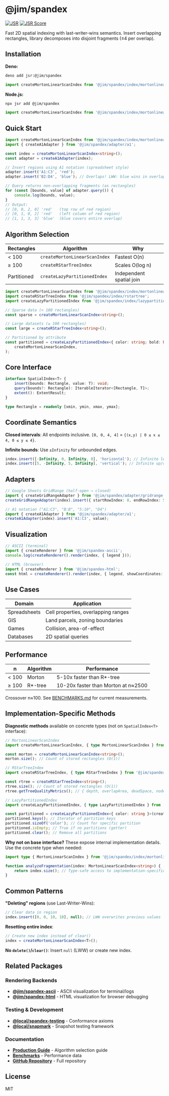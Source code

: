 # @jim/spandex

[![JSR](https://jsr.io/badges/@jim/spandex)](https://jsr.io/@jim/spandex)
[![JSR Score](https://jsr.io/badges/@jim/spandex/score)](https://jsr.io/@jim/spandex/score)

Fast 2D spatial indexing with last-writer-wins semantics. Insert overlapping rectangles, library decomposes into disjoint fragments (≤4 per overlap).

## Installation

**Deno:**

```bash
deno add jsr:@jim/spandex
```

```typescript
import createMortonLinearScanIndex from '@jim/spandex/index/mortonlinearscan';
```

**Node.js:**

```bash
npx jsr add @jim/spandex
```

```typescript
import createMortonLinearScanIndex from '@jim/spandex/index/mortonlinearscan';
```

## Quick Start

```typescript
import createMortonLinearScanIndex from '@jim/spandex/index/mortonlinearscan';
import { createA1Adapter } from '@jim/spandex/adapter/a1';

const index = createMortonLinearScanIndex<string>();
const adapter = createA1Adapter(index);

// Insert regions using A1 notation (spreadsheet style)
adapter.insert('A1:C3', 'red');
adapter.insert('B2:D4', 'blue'); // Overlaps! LWW: blue wins in overlap

// Query returns non-overlapping fragments (as rectangles)
for (const [bounds, value] of adapter.query()) {
	console.log(bounds, value);
}
// Output:
// [0, 0, 2, 0] 'red'   (top row of red region)
// [0, 1, 0, 2] 'red'   (left column of red region)
// [1, 1, 3, 3] 'blue'  (blue covers entire overlap)
```

## Algorithm Selection

| Rectangles  | Algorithm                     | Why                      |
| ----------- | ----------------------------- | ------------------------ |
| < 100       | `createMortonLinearScanIndex` | Fastest O(n)             |
| ≥ 100       | `createRStarTreeIndex`        | Scales O(log n)          |
| Partitioned | `createLazyPartitionedIndex`  | Independent spatial join |

```typescript
import createMortonLinearScanIndex from '@jim/spandex/index/mortonlinearscan';
import createRStarTreeIndex from '@jim/spandex/index/rstartree';
import createLazyPartitionedIndex from '@jim/spandex/index/lazypartitionedindex';

// Sparse data (< 100 rectangles)
const sparse = createMortonLinearScanIndex<string>();

// Large datasets (≥ 100 rectangles)
const large = createRStarTreeIndex<string>();

// Partitioned by attribute
const partitioned = createLazyPartitionedIndex<{ color: string; bold: boolean }>(
	createMortonLinearScanIndex,
);
```

## Core Interface

```typescript
interface SpatialIndex<T> {
	insert(bounds: Rectangle, value: T): void;
	query(bounds?: Rectangle): IterableIterator<[Rectangle, T]>;
	extent(): ExtentResult;
}

type Rectangle = readonly [xmin, ymin, xmax, ymax];
```

## Coordinate Semantics

**Closed intervals**: All endpoints inclusive. `[0, 0, 4, 4]` = `{(x,y) | 0 ≤ x ≤ 4, 0 ≤ y ≤ 4}`.

**Infinite bounds**: Use `±Infinity` for unbounded edges.

```typescript
index.insert([-Infinity, 0, Infinity, 0], 'horizontal'); // Infinite left/right
index.insert([5, -Infinity, 5, Infinity], 'vertical'); // Infinite up/down
```

## Adapters

```typescript
// Google Sheets GridRange (half-open → closed)
import { createGridRangeAdapter } from '@jim/spandex/adapter/gridrange';
createGridRangeAdapter(index).insert({ startRowIndex: 0, endRowIndex: 5, ... }, value);

// A1 notation ("A1:C3", "B:B", "5:10", "D4")
import { createA1Adapter } from '@jim/spandex/adapter/a1';
createA1Adapter(index).insert('A1:C3', value);
```

## Visualization

```typescript
// ASCII (terminal)
import { createRenderer } from '@jim/spandex-ascii';
console.log(createRenderer().render(index, { legend }));

// HTML (browser)
import { createRenderer } from '@jim/spandex-html';
const html = createRenderer().render(index, { legend, showCoordinates: true });
```

## Use Cases

| Domain       | Application                         |
| ------------ | ----------------------------------- |
| Spreadsheets | Cell properties, overlapping ranges |
| GIS          | Land parcels, zoning boundaries     |
| Games        | Collision, area-of-effect           |
| Databases    | 2D spatial queries                  |

## Performance

| n     | Algorithm | Performance                         |
| ----- | --------- | ----------------------------------- |
| < 100 | Morton    | 5-10x faster than R*-tree           |
| ≥ 100 | R*-tree   | 10-20x faster than Morton at n≈2500 |

Crossover n≈100. See [BENCHMARKS.md](https://github.com/jimisaacs/spandex/blob/main/BENCHMARKS.md) for current measurements.

## Implementation-Specific Methods

**Diagnostic methods** available on concrete types (not on `SpatialIndex<T>` interface):

```typescript
// MortonLinearScanIndex
import createMortonLinearScanIndex, { type MortonLinearScanIndex } from '@jim/spandex/index/mortonlinearscan';

const morton = createMortonLinearScanIndex<string>();
morton.size(); // Count of stored rectangles (O(1))

// RStarTreeIndex
import createRStarTreeIndex, { type RStarTreeIndex } from '@jim/spandex/index/rstartree';

const rtree = createRStarTreeIndex<string>();
rtree.size(); // Count of stored rectangles (O(1))
rtree.getTreeQualityMetrics(); // { depth, overlapArea, deadSpace, nodeCount }

// LazyPartitionedIndex
import createLazyPartitionedIndex, { type LazyPartitionedIndex } from '@jim/spandex/index/lazypartitionedindex';

const partitioned = createLazyPartitionedIndex<{ color: string }>(createMortonLinearScanIndex);
partitioned.keys(); // Iterator of partition keys
partitioned.sizeOf('color'); // Count for specific partition
partitioned.isEmpty; // True if no partitions (getter)
partitioned.clear(); // Remove all partitions
```

**Why not on base interface?** These expose internal implementation details. Use the concrete type when needed:

```typescript
import type { MortonLinearScanIndex } from '@jim/spandex/index/mortonlinearscan';

function analyzeFragmentation(index: MortonLinearScanIndex<string>) {
	return index.size(); // Type-safe access to implementation-specific method
}
```

## Common Patterns

**"Deleting" regions** (use Last-Writer-Wins):

```typescript
// Clear data in region
index.insert([0, 0, 10, 10], null); // LWW overwrites previous values
```

**Resetting entire index**:

```typescript
// Create new index instead of clear()
index = createMortonLinearScanIndex<T>();
```

**No `delete()`/`clear()`**: Insert `null` (LWW) or create new index.

## Related Packages

### Rendering Backends

- **[@jim/spandex-ascii](https://jsr.io/@jim/spandex-ascii)** - ASCII visualization for terminal/logs
- **[@jim/spandex-html](https://jsr.io/@jim/spandex-html)** - HTML visualization for browser debugging

### Testing & Development

- **[@local/spandex-testing](https://github.com/jimisaacs/spandex/tree/main/packages/%40local/spandex-testing)** - Conformance axioms
- **[@local/snapmark](https://github.com/jimisaacs/spandex/tree/main/packages/%40local/snapmark)** - Snapshot testing framework

### Documentation

- **[Production Guide](https://github.com/jimisaacs/spandex/blob/main/PRODUCTION-GUIDE.md)** - Algorithm selection guide
- **[Benchmarks](https://github.com/jimisaacs/spandex/blob/main/BENCHMARKS.md)** - Performance data
- **[GitHub Repository](https://github.com/jimisaacs/spandex)** - Full repository

## License

MIT
